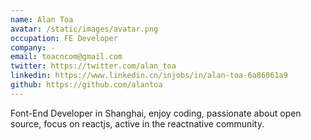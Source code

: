 ```yaml
---
name: Alan Toa
avatar: /static/images/avatar.png
occupation: FE Developer
company: -
email: toacncom@gmail.com
twitter: https://twitter.com/alan_toa
linkedin: https://www.linkedin.cn/injobs/in/alan-toa-6a86061a9
github: https://github.com/alantoa
---
```


Font-End Developer in Shanghai, enjoy coding, passionate about open source, focus on reactjs, active in the reactnative community.
